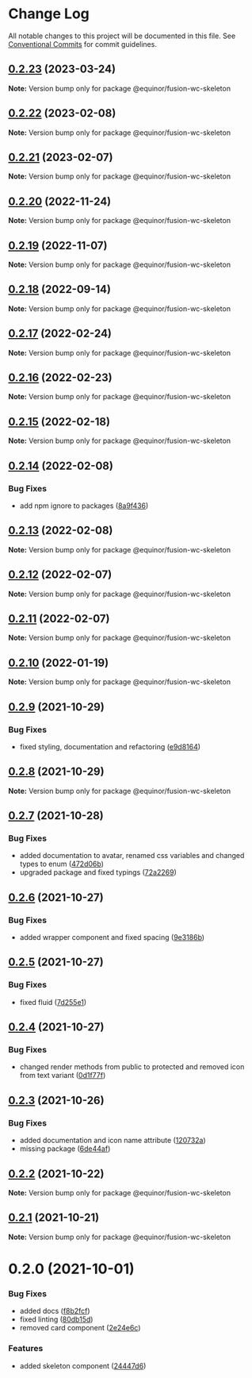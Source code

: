 # Change Log

All notable changes to this project will be documented in this file.
See [Conventional Commits](https://conventionalcommits.org) for commit guidelines.

## [0.2.23](https://github.com/equinor/fusion-web-components/compare/@equinor/fusion-wc-skeleton@0.2.22...@equinor/fusion-wc-skeleton@0.2.23) (2023-03-24)

**Note:** Version bump only for package @equinor/fusion-wc-skeleton





## [0.2.22](https://github.com/equinor/fusion-web-components/compare/@equinor/fusion-wc-skeleton@0.2.21...@equinor/fusion-wc-skeleton@0.2.22) (2023-02-08)

**Note:** Version bump only for package @equinor/fusion-wc-skeleton





## [0.2.21](https://github.com/equinor/fusion-web-components/compare/@equinor/fusion-wc-skeleton@0.2.20...@equinor/fusion-wc-skeleton@0.2.21) (2023-02-07)

**Note:** Version bump only for package @equinor/fusion-wc-skeleton





## [0.2.20](https://github.com/equinor/fusion-web-components/compare/@equinor/fusion-wc-skeleton@0.2.19...@equinor/fusion-wc-skeleton@0.2.20) (2022-11-24)

**Note:** Version bump only for package @equinor/fusion-wc-skeleton





## [0.2.19](https://github.com/equinor/fusion-web-components/compare/@equinor/fusion-wc-skeleton@0.2.18...@equinor/fusion-wc-skeleton@0.2.19) (2022-11-07)

**Note:** Version bump only for package @equinor/fusion-wc-skeleton





## [0.2.18](https://github.com/equinor/fusion-web-components/compare/@equinor/fusion-wc-skeleton@0.2.17...@equinor/fusion-wc-skeleton@0.2.18) (2022-09-14)

**Note:** Version bump only for package @equinor/fusion-wc-skeleton





## [0.2.17](https://github.com/equinor/fusion-web-components/compare/@equinor/fusion-wc-skeleton@0.2.16...@equinor/fusion-wc-skeleton@0.2.17) (2022-02-24)

**Note:** Version bump only for package @equinor/fusion-wc-skeleton





## [0.2.16](https://github.com/equinor/fusion-web-components/compare/@equinor/fusion-wc-skeleton@0.2.15...@equinor/fusion-wc-skeleton@0.2.16) (2022-02-23)

**Note:** Version bump only for package @equinor/fusion-wc-skeleton





## [0.2.15](https://github.com/equinor/fusion-web-components/compare/@equinor/fusion-wc-skeleton@0.2.14...@equinor/fusion-wc-skeleton@0.2.15) (2022-02-18)

**Note:** Version bump only for package @equinor/fusion-wc-skeleton





## [0.2.14](https://github.com/equinor/fusion-web-components/compare/@equinor/fusion-wc-skeleton@0.2.13...@equinor/fusion-wc-skeleton@0.2.14) (2022-02-08)


### Bug Fixes

* add npm ignore to packages ([8a9f436](https://github.com/equinor/fusion-web-components/commit/8a9f436f4d38c0fec431d9388ce3098853f8babc))





## [0.2.13](https://github.com/equinor/fusion-web-components/compare/@equinor/fusion-wc-skeleton@0.2.12...@equinor/fusion-wc-skeleton@0.2.13) (2022-02-08)

**Note:** Version bump only for package @equinor/fusion-wc-skeleton





## [0.2.12](https://github.com/equinor/fusion-web-components/compare/@equinor/fusion-wc-skeleton@0.2.11...@equinor/fusion-wc-skeleton@0.2.12) (2022-02-07)

**Note:** Version bump only for package @equinor/fusion-wc-skeleton





## [0.2.11](https://github.com/equinor/fusion-web-components/compare/@equinor/fusion-wc-skeleton@0.2.10...@equinor/fusion-wc-skeleton@0.2.11) (2022-02-07)

**Note:** Version bump only for package @equinor/fusion-wc-skeleton





## [0.2.10](https://github.com/equinor/fusion-web-components/compare/@equinor/fusion-wc-skeleton@0.2.9...@equinor/fusion-wc-skeleton@0.2.10) (2022-01-19)

**Note:** Version bump only for package @equinor/fusion-wc-skeleton





## [0.2.9](https://github.com/equinor/fusion-web-components/compare/@equinor/fusion-wc-skeleton@0.2.8...@equinor/fusion-wc-skeleton@0.2.9) (2021-10-29)


### Bug Fixes

* fixed styling, documentation and refactoring ([e9d8164](https://github.com/equinor/fusion-web-components/commit/e9d816498e839419af1cbc86041584ee87e59d26))





## [0.2.8](https://github.com/equinor/fusion-web-components/compare/@equinor/fusion-wc-skeleton@0.2.7...@equinor/fusion-wc-skeleton@0.2.8) (2021-10-29)

**Note:** Version bump only for package @equinor/fusion-wc-skeleton





## [0.2.7](https://github.com/equinor/fusion-web-components/compare/@equinor/fusion-wc-skeleton@0.2.6...@equinor/fusion-wc-skeleton@0.2.7) (2021-10-28)


### Bug Fixes

* added documentation to avatar, renamed css variables and changed types to enum ([472d06b](https://github.com/equinor/fusion-web-components/commit/472d06b492642b87aea7c8d04fe2295f626ebb60))
* upgraded package and fixed typings ([72a2269](https://github.com/equinor/fusion-web-components/commit/72a226969cd30445d608cc98be1e61806886936d))





## [0.2.6](https://github.com/equinor/fusion-web-components/compare/@equinor/fusion-wc-skeleton@0.2.5...@equinor/fusion-wc-skeleton@0.2.6) (2021-10-27)


### Bug Fixes

* added wrapper component and fixed spacing ([9e3186b](https://github.com/equinor/fusion-web-components/commit/9e3186b5065ef04c354931fffaf68a293d905388))





## [0.2.5](https://github.com/equinor/fusion-web-components/compare/@equinor/fusion-wc-skeleton@0.2.4...@equinor/fusion-wc-skeleton@0.2.5) (2021-10-27)


### Bug Fixes

* fixed fluid ([7d255e1](https://github.com/equinor/fusion-web-components/commit/7d255e19609ca9d539e15d36b1c3216c6d046a21))





## [0.2.4](https://github.com/equinor/fusion-web-components/compare/@equinor/fusion-wc-skeleton@0.2.3...@equinor/fusion-wc-skeleton@0.2.4) (2021-10-27)


### Bug Fixes

* changed render methods from public to protected and removed icon from text variant ([0d1f77f](https://github.com/equinor/fusion-web-components/commit/0d1f77fa509c8db3f79c5a4360425a19c949297e))





## [0.2.3](https://github.com/equinor/fusion-web-components/compare/@equinor/fusion-wc-skeleton@0.2.2...@equinor/fusion-wc-skeleton@0.2.3) (2021-10-26)


### Bug Fixes

* added documentation and icon name attribute ([120732a](https://github.com/equinor/fusion-web-components/commit/120732a00448044f1b81694e3bd5496e324bc547))
* missing package ([6de44af](https://github.com/equinor/fusion-web-components/commit/6de44af69adb1b1ad99f81711995e75b86690fed))





## [0.2.2](https://github.com/equinor/fusion-web-components/compare/@equinor/fusion-wc-skeleton@0.2.1...@equinor/fusion-wc-skeleton@0.2.2) (2021-10-22)

**Note:** Version bump only for package @equinor/fusion-wc-skeleton





## [0.2.1](https://github.com/equinor/fusion-web-components/compare/@equinor/fusion-wc-skeleton@0.2.0...@equinor/fusion-wc-skeleton@0.2.1) (2021-10-21)

**Note:** Version bump only for package @equinor/fusion-wc-skeleton





# 0.2.0 (2021-10-01)


### Bug Fixes

* added docs ([f8b2fcf](https://github.com/equinor/fusion-web-components/commit/f8b2fcfeae46ce83526c9da0848002f96f20837b))
* fixed linting ([80db15d](https://github.com/equinor/fusion-web-components/commit/80db15d2aef631a5cbb46eab1c9b6ca9f886cce5))
* removed card component ([2e24e6c](https://github.com/equinor/fusion-web-components/commit/2e24e6c8aec443442d866378bab9e96fb7d0e845))


### Features

* added skeleton component ([24447d6](https://github.com/equinor/fusion-web-components/commit/24447d6e8c1714b3c08e887bcc398a4dca972e61))

